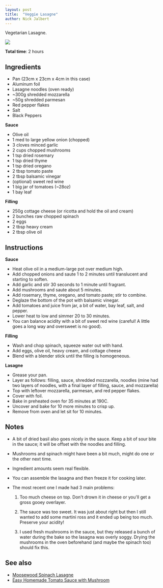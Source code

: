 ```yaml
---
layout: post
title:  "Veggie Lasagne"
author: Nick Jalbert
---
```


Vegetarian Lasagne.

![](https://nickjalbert.github.io/recipes/img/mains/lasagne.jpg)

**Total time**: 2 hours

## Ingredients

* Pan (23cm x 23cm x 4cm in this case)
* Aluminum foil
* Lasagne noodles (oven ready)
* ~300g shredded mozzarella
* ~50g shredded parmesan
* Red pepper flakes
* Salt
* Black Peppers

**Sauce**

* Olive oil
* 1 med to large yellow onion (chopped)
* 3 cloves minced garlic
* 2 cups chopped mushrooms
* 1 tsp dried rosemary
* 1 tsp dried thyme
* 1 tsp dried oregano
* 2 tbsp tomato paste
* 2 tbsp balsamic vinegar
* (optional) sweet red wine
* 1 big jar of tomatoes (~28oz)
* 1 bay leaf

**Filling**

* 250g cottage cheese (or ricotta and hold the oil and cream)
* 2 bunches raw chopped spinach
* 2 eggs 
* 2 tbsp heavy cream
* 2 tbsp olive oil

## Instructions

**Sauce**

* Heat olive oil in a medium-large pot over medium high.
* Add chopped onions and saute 1 to 2 minutes until translucent and starting to
  soften.
* Add garlic and stir 30 seconds to 1 minute until fragrant.
* Add mushrooms and saute about 5 minutes. 
* Add rosemary, thyme, oregano, and tomato paste; stir to combine.
* Deglaze the bottom of the pot with balsamic vinegar.
* Add tomatoes and juice from jar, a bit of water, bay leaf, salt, and pepper.
* Lower heat to low and simmer 20 to 30 minutes. 
* You can balance acidity with a bit of sweet red wine (careful!  A little goes
  a long way and oversweet is no good).

**Filling**

* Wash and chop spinach, squeeze water out with hand.
* Add eggs, olive oil, heavy cream, and cottage cheese
* Blend with a blender stick until the filling is homogeneous.

**Lasagne**

* Grease your pan.
* Layer as follows: filling, sauce, shredded mozzarella, noodles (mine had two
  layers of noodles, with a final layer of filling, sauce, and mozzarella)
* Top with leftover mozzarella, parmesan, and red pepper flakes.
* Cover with foil.
* Bake in preheated oven for 35 minutes at 190C.
* Uncover and bake for 10 more minutes to crisp up.
* Remove from oven and let sit for 10 minutes.

## Notes

* A bit of dried basil also goes nicely in the sauce.  Keep a bit of sour bite
  in the sauce; it will be offset with the noodles and filling.
* Mushrooms and spinach might have been a bit much, might do one or the other
  next time.
* Ingredient amounts seem real flexible.
* You can assemble the lasagna and then freeze it for cooking later.
* The most recent one I made had 3 main problems:

    1. Too much cheese on top.  Don't drown it in cheese or you'll get a gross
       gooey overlayer.

    2. The sauce was too sweet.  It was just about right but then I still
       wanted to add some martini ross and it ended up being too much.
       Preserve your acidity!

    3. I used fresh mushrooms in the sauce, but they released a bunch of water
       during the bake so the lasagna was overly soggy.  Drying the mushrooms
       in the oven beforehand (and maybe the spinach too) should fix this.

<!-- ## Changes -->

<!-- * TODO -->

## See also

* [Moosewood Spinach Lasagne](http://barrslastcall.blogspot.com/2011/08/moosewood-spinach-lasagna.html?m=1)
* [Easy Homemade Tomato Sauce with Mushroom](https://jessicalevinson.com/easy-homemade-tomato-sauce/)

